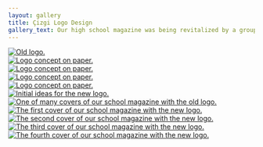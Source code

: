 ```yaml
---
layout: gallery
title: Çizgi Logo Design
gallery_text: Our high school magazine was being revitalized by a group of very passionate students. I was asked to redesign the logo named "Çizgi", translating to "line" in Turkish. While staying true to the essence of the old logo, I came up with a new logo which not only honored its legacy but also seamlessly enhanced every edition of the magazine with its refreshed appearance.
---
```


<div class="gallery-item"><a href="\..\assets\img\old_cizgi_logo.jpeg" data-lightbox="cizgi-gallery" data-title="Old logo."><img src="\..\assets\img\old_cizgi_logo.jpeg" alt="Old logo."></a></div>

<div class="gallery-item"><a href="\..\assets\img\cizgi_logo_concept_2.png" data-lightbox="cizgi-gallery" data-title="Initial ideas for the new logo."><img src="\..\assets\img\cizgi_logo_concept_2.png" alt="Logo concept on paper."></a></div>

<div class="gallery-item"><a href="\..\assets\img\cizgi_logo_concept_1.png" data-lightbox="cizgi-gallery" data-title="Initial ideas for the new logo."><img src="\..\assets\img\cizgi_logo_concept_1.png" alt="Logo concept on paper."></a></div>

<div class="gallery-item"><a href="\..\assets\img\cizgi_logo_concept_3.png" data-lightbox="cizgi-gallery" data-title="Initial ideas for the new logo."><img src="\..\assets\img\cizgi_logo_concept_3.png" alt="Logo concept on paper."></a></div>

<div class="gallery-item"><a href="\..\assets\img\cizgi_logo_concept_4.png" data-lightbox="cizgi-gallery" data-title="Initial ideas for the new logo."><img src="\..\assets\img\cizgi_logo_concept_4.png" alt="Logo concept on paper."></a></div>

<div class="gallery-item"><a href="\..\assets\img\cizgi_logo_on_paper.jpg" data-lightbox="cizgi-gallery" data-title="Initial ideas for the new logo."><img src="\..\assets\img\cizgi_logo_on_paper.jpg" alt="Initial ideas for the new logo."></a></div>

<div class="gallery-item"><a href="\..\assets\img\old_cizgi_cover.jpg" data-lightbox="cizgi-gallery" data-title="One of many covers of our school magazine with the old logo."><img src="\..\assets\img\old_cizgi_cover.jpg" alt="One of many covers of our school magazine with the old logo."></a></div>

<div class="gallery-item"><a href="\..\assets\img\cizgi_cover_1.png" data-lightbox="cizgi-gallery" data-title="The first cover of our school magazine with the new logo."><img src="\..\assets\img\cizgi_cover_1.png" alt="The first cover of our school magazine with the new logo."></a></div>

<div class="gallery-item"><a href="\..\assets\img\cizgi_cover_2.jpeg" data-lightbox="cizgi-gallery" data-title="The second cover of our school magazine with the new logo."><img src="\..\assets\img\cizgi_cover_2.jpeg" alt="The second cover of our school magazine with the new logo."></a></div>

<div class="gallery-item"><a href="\..\assets\img\cizgi_cover_3.jpeg" data-lightbox="cizgi-gallery" data-title="The third cover of our school magazine with the new logo."><img src="\..\assets\img\cizgi_cover_3.jpeg" alt="The third cover of our school magazine with the new logo."></a></div>

<div class="gallery-item"><a href="\..\assets\img\cizgi_cover_4.jpeg" data-lightbox="cizgi-gallery" data-title="The fourth cover of our school magazine with the new logo."><img src="\..\assets\img\cizgi_cover_4.jpeg" alt="The fourth cover of our school magazine with the new logo."></a></div>
